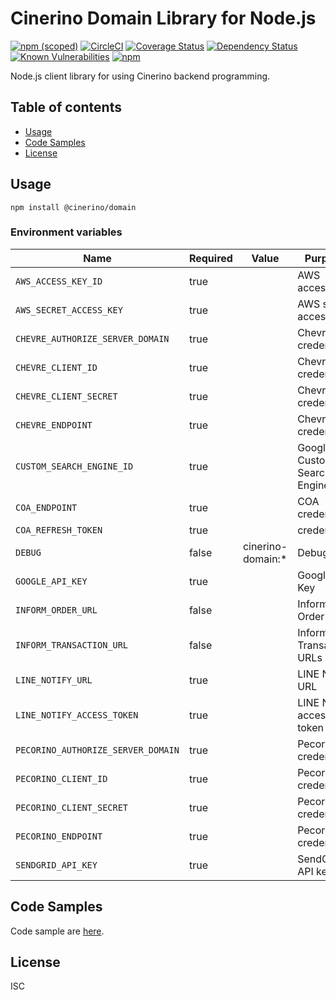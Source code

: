 # Cinerino Domain Library for Node.js

[![npm (scoped)](https://img.shields.io/npm/v/@cinerino/domain.svg)](https://www.npmjs.com/package/@cinerino/domain)
[![CircleCI](https://circleci.com/gh/cinerino/domain.svg?style=svg)](https://circleci.com/gh/cinerino/domain)
[![Coverage Status](https://coveralls.io/repos/github/cinerino/domain/badge.svg?branch=master)](https://coveralls.io/github/cinerino/domain?branch=master)
[![Dependency Status](https://img.shields.io/david/cinerino/domain.svg)](https://david-dm.org/cinerino/domain)
[![Known Vulnerabilities](https://snyk.io/test/github/cinerino/domain/badge.svg)](https://snyk.io/test/github/cinerino/domain)
[![npm](https://img.shields.io/npm/dm/@cinerino/domain.svg)](https://nodei.co/npm/@cinerino/domain/)

Node.js client library for using Cinerino backend programming.

## Table of contents

* [Usage](#usage)
* [Code Samples](#code-samples)
* [License](#license)

## Usage

```shell
npm install @cinerino/domain
```

### Environment variables

| Name                               | Required | Value             | Purpose                        |
| ---------------------------------- | -------- | ----------------- | ------------------------------ |
| `AWS_ACCESS_KEY_ID`                | true     |                   | AWS access key                 |
| `AWS_SECRET_ACCESS_KEY`            | true     |                   | AWS secret access key          |
| `CHEVRE_AUTHORIZE_SERVER_DOMAIN`   | true     |                   | Chevre credentials             |
| `CHEVRE_CLIENT_ID`                 | true     |                   | Chevre credentials             |
| `CHEVRE_CLIENT_SECRET`             | true     |                   | Chevre credentials             |
| `CHEVRE_ENDPOINT`                  | true     |                   | Chevre credentials             |
| `CUSTOM_SEARCH_ENGINE_ID`          | true     |                   | Google Custom Search Engine ID |
| `COA_ENDPOINT`                     | true     |                   | COA credentilas                |
| `COA_REFRESH_TOKEN`                | true     |                   | credentilas                    |
| `DEBUG`                            | false    | cinerino-domain:* | Debug                          |
| `GOOGLE_API_KEY`                   | true     |                   | Google API Key                 |
| `INFORM_ORDER_URL`                 | false    |                   | Inform Order URLs              |
| `INFORM_TRANSACTION_URL`           | false    |                   | Inform Transaction URLs        |
| `LINE_NOTIFY_URL`                  | true     |                   | LINE Notify URL                |
| `LINE_NOTIFY_ACCESS_TOKEN`         | true     |                   | LINE Notify access token       |
| `PECORINO_AUTHORIZE_SERVER_DOMAIN` | true     |                   | Pecorino credentials           |
| `PECORINO_CLIENT_ID`               | true     |                   | Pecorino credentials           |
| `PECORINO_CLIENT_SECRET`           | true     |                   | Pecorino credentials           |
| `PECORINO_ENDPOINT`                | true     |                   | Pecorino credentials           |
| `SENDGRID_API_KEY`                 | true     |                   | SendGrid API key               |

## Code Samples

Code sample are [here](https://github.com/cinerino/domain/tree/master/example).

## License

ISC
